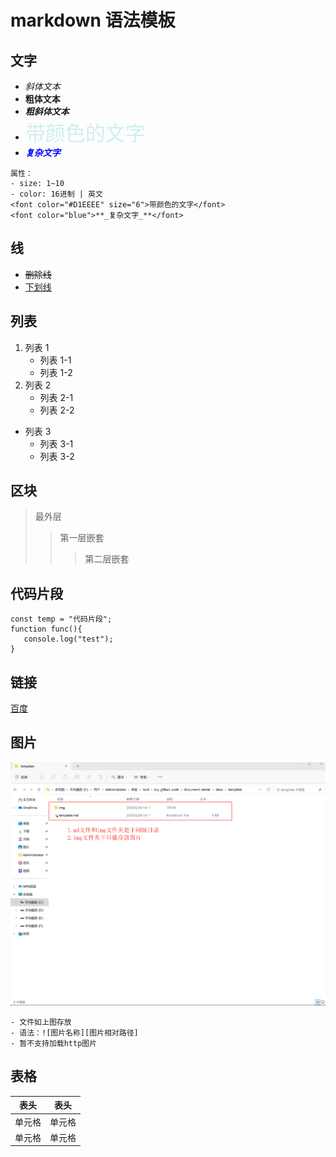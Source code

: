 # markdown 语法模板

## 文字

- _斜体文本_
- **粗体文本**
- **_粗斜体文本_**
- <font color="#D1EEEE" size="6">带颜色的文字</font>
- <font color="blue">**_复杂文字_**</font>
```
属性：
- size: 1~10
- color: 16进制 | 英文
<font color="#D1EEEE" size="6">带颜色的文字</font>
<font color="blue">**_复杂文字_**</font>
```

## 线

- ~~删除线~~
- <u>下划线</u>

## 列表

1. 列表 1
   - 列表 1-1
   - 列表 1-2
2. 列表 2
   - 列表 2-1
   - 列表 2-2

- 列表 3
  - 列表 3-1
  - 列表 3-2

## 区块

> 最外层
>
> > 第一层嵌套
> >
> > > 第二层嵌套

## 代码片段

```
const temp = "代码片段";
function func(){
   console.log("test");
}
```

## 链接

[百度](http://www.baidu.com)

## 图片

![testimage](./img/testimage.png)

```
- 文件如上图存放
- 语法：![图片名称][图片相对路径]
- 暂不支持加载http图片
```

## 表格

| 表头   | 表头   |
| ------ | ------ |
| 单元格 | 单元格 |
| 单元格 | 单元格 |
